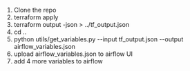 1. Clone the repo
2. terraform apply
3. terraform output -json > ../tf_output.json
4. cd ..
5. python utils/get_variables.py --input tf_output.json --output  airflow_variables.json
6. upload airflow_variables.json to airflow UI
7. add 4 more variables to airflow